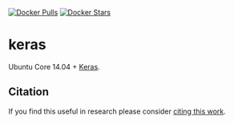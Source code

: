 [![Docker Pulls](https://img.shields.io/docker/pulls/kaixhin/keras.svg)](https://hub.docker.com/r/kaixhin/keras/)
[![Docker Stars](https://img.shields.io/docker/stars/kaixhin/keras.svg)](https://hub.docker.com/r/kaixhin/keras/)

keras
=====
Ubuntu Core 14.04 + [Keras](http://keras.io/).

Citation
--------
If you find this useful in research please consider [citing this work](https://github.com/Kaixhin/dockerfiles/blob/master/CITATION.md).
